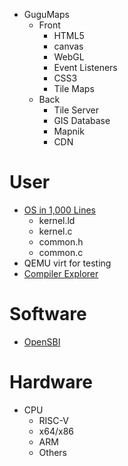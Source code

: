 - GuguMaps
  - Front
    - HTML5
    - canvas
    - WebGL
    - Event Listeners
    - CSS3
    - Tile Maps
  - Back
    - Tile Server
    - GIS Database
    - Mapnik
    - CDN
# User
- [OS in 1,000 Lines](https://operating-system-in-1000-lines.vercel.app/en/)
  - kernel.ld
  - kernel.c
  - common.h
  - common.c
- QEMU virt for testing
- [Compiler Explorer](https://godbolt.org/)

# Software
- [OpenSBI](https://github.com/riscv-software-src/opensbi)

# Hardware
- CPU
  - RISC-V
  - x64/x86
  - ARM
  - Others
